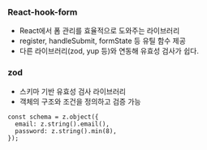 ### React-hook-form
- React에서 폼 관리를 효율적으로 도와주는 라이브러리
- register, handleSubmit, formState 등 유틸 함수 제공
- 다른 라이브러리(zod, yup 등)와 연동해 유효성 검사가 쉽다. 
### zod
- 스키마 기반 유효성 검사 라이브러리
- 객체의 구조와 조건을 정의하고 검증 가능
```
const schema = z.object({
  email: z.string().email(),
  password: z.string().min(8),
});
```